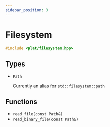 ```yaml
---
sidebar_position: 3
---
```


# Filesystem

```cpp
#include <plat/filesystem.hpp>
```

## Types

- `Path`

    Currently an alias for `std::filesystem::path`

## Functions

- `read_file(const Path&)`
- `read_binary_file(const Path&)`